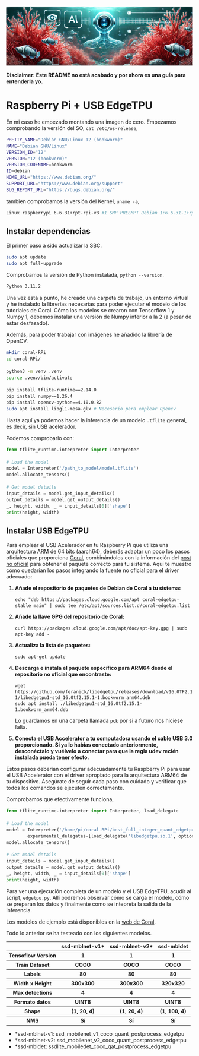 ![Banner](assets/banner.png)

**Disclaimer: Este README no está acabado y por ahora es una guía para entenderla yo.**

# Raspberry Pi + USB EdgeTPU

En mi caso he empezado montando una imagen de cero. Empezamos comprobando la versión del SO, `cat /etc/os-release`,

```bash
PRETTY_NAME="Debian GNU/Linux 12 (bookworm)"
NAME="Debian GNU/Linux"
VERSION_ID="12"
VERSION="12 (bookworm)"
VERSION_CODENAME=bookworm
ID=debian
HOME_URL="https://www.debian.org/"
SUPPORT_URL="https://www.debian.org/support"
BUG_REPORT_URL="https://bugs.debian.org/"
```

tambien comprobamos la versión del Kernel, `uname -a`,

```bash
Linux raspberrypi 6.6.31+rpt-rpi-v8 #1 SMP PREEMPT Debian 1:6.6.31-1+rpt1 (2024-05-29) aarch64 GNU/Linux
```
## Instalar dependencias

El primer paso a sido actualizar la SBC.

```bash
sudo apt update
sudo apt full-upgrade
```

Comprobamos la versión de Python instalada, `python --version`.

```bash
Python 3.11.2
```

Una vez está a punto, he creado una carpeta de trabajo, un entorno virtual y he instalado la librerías necesarias para poder ejecutar el modelo de los tutoriales de Coral. Cómo los modelos se crearon con Tensorflow 1 y Numpy 1, debemos instalar una versión de Numpy inferior a la 2 (a pesar de estar desfasado).

Además, para poder trabajar con imágenes he añadido la librería de OpenCV.

```bash
mkdir coral-RPi
cd coral-RPi/

python3 -m venv .venv
source .venv/bin/activate

pip install tflite-runtime==2.14.0
pip install numpy==1.26.4
pip install opencv-python==4.10.0.82
sudo apt install libgl1-mesa-glx # Necesario para emplear Opencv
```

Hasta aquí ya podemos hacer la inferencia de un modelo `.tflite` general, es decir, sin USB acelerador.

Podemos comprobarlo con:

```python
from tflite_runtime.interpreter import Interpreter

# Load the model
model = Interpreter('/path_to_model/model.tflite')
model.allocate_tensors()

# Get model details
input_details = model.get_input_details()
output_details = model.get_output_details()
_, height, width, _ = input_details[0]['shape']
print(height, width)
```

## Instalar USB EdgeTPU

Para emplear el USB Acelerador en tu Raspberry Pi que utiliza una arquitectura ARM de 64 bits (aarch64), deberás adaptar un poco los pasos oficiales que proporciona [Coral](https://coral.ai/docs/accelerator/get-started/#runtime-on-linux), combinándolos con la información del [post no oficial](https://github.com/feranick/libedgetpu/releases) para obtener el paquete correcto para tu sistema. Aquí te muestro cómo quedarían los pasos integrando la fuente no oficial para el driver adecuado:

1. **Añade el repositorio de paquetes de Debian de Coral a tu sistema:**
   ```
   echo "deb https://packages.cloud.google.com/apt coral-edgetpu-stable main" | sudo tee /etc/apt/sources.list.d/coral-edgetpu.list
   ```

2. **Añade la llave GPG del repositorio de Coral:**
   ```
   curl https://packages.cloud.google.com/apt/doc/apt-key.gpg | sudo apt-key add -
   ```

3. **Actualiza la lista de paquetes:**
   ```
   sudo apt-get update
   ```

4. **Descarga e instala el paquete específico para ARM64 desde el repositorio no oficial que encontraste:**
   ```
   wget https://github.com/feranick/libedgetpu/releases/download/v16.0TF2.15.1-1/libedgetpu1-std_16.0tf2.15.1-1.bookworm_arm64.deb
   sudo apt install ./libedgetpu1-std_16.0tf2.15.1-1.bookworm_arm64.deb
   ```

   Lo guardamos en una carpeta llamada `pck` por si a futuro nos hiciese falta.

5. **Conecta el USB Accelerator a tu computadora usando el cable USB 3.0 proporcionado. Si ya lo habías conectado anteriormente, desconéctalo y vuélvelo a conectar para que la regla udev recién instalada pueda tener efecto.**

Estos pasos deberían configurar adecuadamente tu Raspberry Pi para usar el USB Accelerator con el driver apropiado para la arquitectura ARM64 de tu dispositivo. Asegúrate de seguir cada paso con cuidado y verificar que todos los comandos se ejecuten correctamente.

Comprobamos que efectivamente funciona,

```python
from tflite_runtime.interpreter import Interpreter, load_delegate

# Load the model
model = Interpreter('/home/pi/coral-RPi/best_full_integer_quant_edgetpu.tflite',
        experimental_delegates=[load_delegate('libedgetpu.so.1', options={'device': 'usb'})]) # Línea modificada par poder emplear el modelo adaptado a las TPUs de Coral
model.allocate_tensors()

# Get model details
input_details = model.get_input_details()
output_details = model.get_output_details()
_, height, width, _ = input_details[0]['shape']
print(height, width)
```

Para ver una ejecución completa de un modelo y el USB EdgeTPU, acudir al script, `edgetpu.py`. Allí podremos observar cómo se carga el modelo, cómo se preparan los datos y finalmente como se intepreta la salida de la inferencia.

Los modelos de ejemplo está disponibles en la [web de Coral](https://coral.ai/models/object-detection/).

Todo lo anterior se ha testeado con los siguientes modelos.

<table>
   <tr>
      <th></th>
      <th>ssd-mblnet-v1*</th>
      <th>ssd-mblnet-v2*</th>
      <th>ssd-mbldet</th>
   </tr>
   <tr>
      <th>Tensoflow Version</th>
      <th>1</th>
      <th>1</th>
      <th>1</th>
   </tr>
   <tr>
      <th>Train Dataset</th>
      <th>COCO</th>
      <th>COCO</th>
      <th>COCO</th>
   </tr>
   <tr>
      <th>Labels</th>
      <th>80</th>
      <th>80</th>
      <th>80</th>
   </tr>
   <tr>
      <th>Width x Height</th>
      <th>300x300</th>
      <th>300x300</th>
      <th>320x320</th>
   </tr>
   <tr>
      <th>Max detections</th>
      <th>4</th>
      <th>4</th>
      <th>4</th>
   </tr>
   <tr>
      <th>Formato datos</th>
      <th>UINT8</th>
      <th>UINT8</th>
      <th>UINT8</th>
   </tr>
   <tr>
      <th>Shape</th>
      <th>(1, 20, 4)</th>
      <th>(1, 20, 4)</th>
      <th>(1, 100, 4)</th>
   </tr>
   <tr>
      <th>NMS</th>
      <th>Sí</th>
      <th>Sí</th>
      <th>Sí</th>
   </tr>
</table>

- *ssd-mblnet-v1: ssd_mobilenet_v1_coco_quant_postprocess_edgetpu
- *ssd-mblnet-v2: ssd_mobilenet_v2_coco_quant_postprocess_edgetpu
- *ssd-mbldet: ssdlite_mobiledet_coco_qat_postprocess_edgetpu
